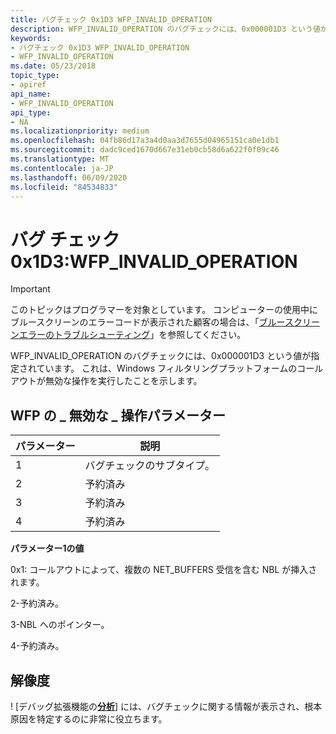 ```yaml
---
title: バグチェック 0x1D3 WFP_INVALID_OPERATION
description: WFP_INVALID_OPERATION のバグチェックには、0x000001D3 という値が指定されています。
keywords:
- バグチェック 0x1D3 WFP_INVALID_OPERATION
- WFP_INVALID_OPERATION
ms.date: 05/23/2018
topic_type:
- apiref
api_name:
- WFP_INVALID_OPERATION
api_type:
- NA
ms.localizationpriority: medium
ms.openlocfilehash: 04fb86d17a3a4d0aa3d7655d04965151ca0e1db1
ms.sourcegitcommit: dadc9ced1670d667e31eb0cb58d6a622f0f09c46
ms.translationtype: MT
ms.contentlocale: ja-JP
ms.lasthandoff: 06/09/2020
ms.locfileid: "84534833"
---
```

# <a name="bug-check-0x1d3-wfp_invalid_operation"></a>バグ チェック 0x1D3:WFP_INVALID_OPERATION 

> [!IMPORTANT]
> このトピックはプログラマーを対象としています。 コンピューターの使用中にブルースクリーンのエラーコードが表示された顧客の場合は、「[ブルースクリーンエラーのトラブルシューティング](https://www.windows.com/stopcode)」を参照してください。


WFP_INVALID_OPERATION のバグチェックには、0x000001D3 という値が指定されています。 これは、Windows フィルタリングプラットフォームのコールアウトが無効な操作を実行したことを示します。

## <a name="wfp_invalid_operation-parameters"></a>WFP の \_ 無効な \_ 操作パラメーター

パラメーター | 説明 
|---------|--------------|
1 | バグチェックのサブタイプ。
2 | 予約済み
3 | 予約済み
4 | 予約済み

**パラメーター1の値**

 0x1: コールアウトによって、複数の NET_BUFFERS 受信を含む NBL が挿入されます。

 2-予約済み。

 3-NBL へのポインター。

 4-予約済み。


## <a name="resolution"></a>解像度
! [デバッグ拡張機能の[**分析**](-analyze.md)] には、バグチェックに関する情報が表示され、根本原因を特定するのに非常に役立ちます。

 





